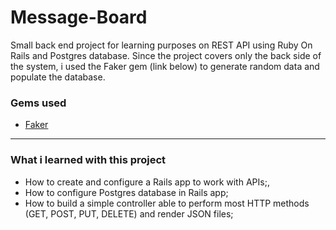 # Message-Board
Small back end project for learning purposes on REST API using Ruby On Rails and Postgres database.
Since the project covers only the back side of the system, i used the Faker gem (link below) to generate random data and populate the database. 

### Gems used
* [Faker](https://rubygems.org/gems/faker)
_______________________________________________________________
### What i learned with this project
* How to create and configure a Rails app to work with APIs;,
* How to configure Postgres database in Rails app;
* How to build a simple controller able to perform most HTTP methods (GET, POST, PUT, DELETE) and render JSON files;
